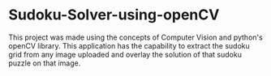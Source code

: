# Sudoku-Solver-using-openCV
This project was made using the concepts of Computer Vision and python's openCV library. This application has the capability to extract the sudoku grid from any image uploaded and overlay the solution of that sudoku puzzle on that image.
